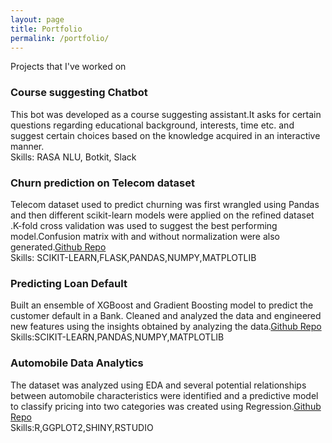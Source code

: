 ```yaml
---
layout: page
title: Portfolio
permalink: /portfolio/
---
```


Projects that I've worked on

### Course suggesting Chatbot

This bot was developed as a course suggesting assistant.It asks for certain questions regarding educational background, interests, time etc. and suggest certain choices based on the knowledge acquired in an interactive manner.<br />
Skills: RASA NLU, Botkit, Slack 

### Churn prediction on Telecom dataset

Telecom dataset used to predict churning was first wrangled using Pandas and then different scikit-learn
models were applied on the refined dataset .K-fold cross validation was used to suggest the best performing
model.Confusion matrix with and without normalization were also generated.<a href="https://github.com/imsakshi/ChurnPrediction">Github Repo</a> <br /> Skills: SCIKIT-LEARN,FLASK,PANDAS,NUMPY,MATPLOTLIB

### Predicting Loan Default

Built an ensemble of XGBoost and Gradient Boosting model to predict the customer default in a Bank.
Cleaned and analyzed the data and engineered new features using the insights obtained by analyzing the
data.<a href="https://github.com/imsakshi/Loan-Prediction---Analytics-Vidhya-hackathon">Github Repo</a><br />
Skills:SCIKIT-LEARN,PANDAS,NUMPY,MATPLOTLIB

### Automobile Data Analytics

The dataset was analyzed using EDA and several potential relationships between automobile characteristics
were identified and a predictive model to classify pricing into two categories was created using Regression.<a href="https://github.com/imsakshi/R-codeExamples">Github Repo</a><br />
Skills:R,GGPLOT2,SHINY,RSTUDIO

